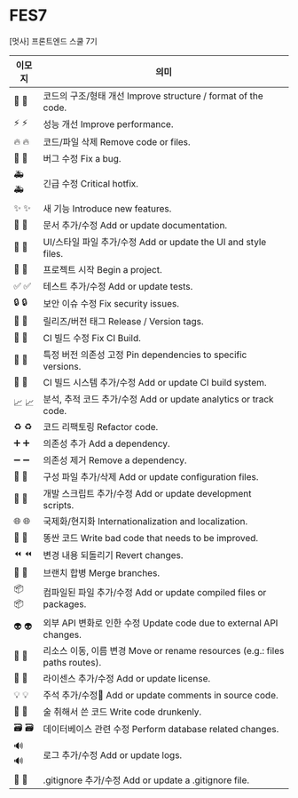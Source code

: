 # FES7

[멋사] 프론트엔드 스쿨 7기

| 이모지 | 의미 |
| --- | --- |
| 🎨	:art:	|코드의 구조/형태 개선	Improve structure / format of the code. |
| ⚡️	:zap:	|성능 개선	Improve performance. |
| 🔥	:fire:	|코드/파일 삭제	Remove code or files. |
| 🐛	:bug:	|버그 수정	Fix a bug. |
| 🚑	:ambulance:	|긴급 수정	Critical hotfix. |
| ✨	:sparkles:	|새 기능	Introduce new features. |
| 📝	:memo:	|문서 추가/수정	Add or update documentation. |
| 💄	:lipstick:	|UI/스타일 파일 추가/수정	Add or update the UI and style files. |
| 🎉	:tada:	|프로젝트 시작	Begin a project. |
| ✅	:white_check_mark:	|테스트 추가/수정	Add or update tests. |
| 🔒	:lock:	|보안 이슈 수정	Fix security issues. |
| 🔖	:bookmark:	|릴리즈/버전 태그	Release / Version tags. |
| 💚	:green_heart:	|CI 빌드 수정	Fix CI Build. |
| 📌	:pushpin:	|특정 버전 의존성 고정	Pin dependencies to specific versions. |
| 👷	:construction_worker:	|CI 빌드 시스템 추가/수정	Add or update CI build system. |
| 📈	:chart_with_upwards_trend:	|분석, 추적 코드 추가/수정	Add or update analytics or track code. |
| ♻️	:recycle:	|코드 리팩토링	Refactor code. |
| ➕	:heavy_plus_sign:	|의존성 추가	Add a dependency. |
| ➖	:heavy_minus_sign:	|의존성 제거	Remove a dependency. |
| 🔧	:wrench:	|구성 파일 추가/삭제	Add or update configuration files. |
| 🔨	:hammer:	|개발 스크립트 추가/수정	Add or update development scripts. |
| 🌐	:globe_with_meridians:	|국제화/현지화	Internationalization and localization. |
| 💩	:poop:	|똥싼 코드	Write bad code that needs to be improved. |
| ⏪	:rewind:	|변경 내용 되돌리기	Revert changes. |
| 🔀	:twisted_rightwards_arrows:	|브랜치 합병	Merge branches. |
| 📦	:package:	|컴파일된 파일 추가/수정	Add or update compiled files or packages. |
| 👽	:alien:	|외부 API 변화로 인한 수정	Update code due to external API changes. |
| 🚚	:truck:	|리소스 이동, 이름 변경	Move or rename resources (e.g.: files paths routes). |
| 📄	:page_facing_up:	|라이센스 추가/수정	Add or update license. |
| 💡	:bulb:	|주석 추가/수정	Add or update comments in source code. |
| 🍻	:beers:	|술 취해서 쓴 코드	Write code drunkenly. |
| 🗃	:card_file_box:	|데이터베이스 관련 수정	Perform database related changes. |
| 🔊	:loud_sound:	|로그 추가/수정	Add or update logs. |
| 🙈	:see_no_evil:	|.gitignore 추가/수정	Add or update a .gitignore file. |